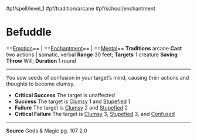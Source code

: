 #pf/spell/level_1 #pf/tradition/arcane #pf/school/enchantment 
# Befuddle
==[Emotion](../../../Traits/Emotion.md)== | ==[Enchantment](../../../Traits/Enchantment.md)== | ==[Mental](../../../Traits/Mental.md)==
**Traditions** arcane
**Cast** two actions | somatic, verbal
**Range** 30 feet; **Targets** 1 creature
**Saving Throw** Will; **Duration** 1 round

---
You sow seeds of confusion in your target’s mind, causing their actions and thoughts to become clumsy.

- **Critical Success** The target is unaffected
- **Success** The target is [Clumsy](../../../Conditions/Clumsy.md) 1 and [Stupefied](../../../Conditions/Stupefied.md) 1
- **Failure** The target is [Clumsy](../../../Conditions/Clumsy.md) 2 and [Stupefied](../../../Conditions/Stupefied.md) 2
- **Critical Failure** The target is [Clumsy](../../../Conditions/Clumsy.md) 3, [Stupefied](../../../Conditions/Stupefied.md) 3, and [Confused](../../../Conditions/Confused.md)

---
**Source** Gods & Magic pg. 107 2.0